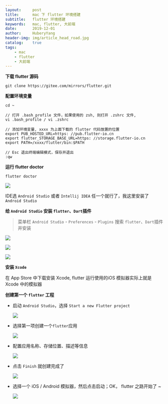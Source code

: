 ```yaml
--- 
layout:     post                      
title:      mac 下 flutter 环境搭建
subtitle:   flutter 环境搭建
keywords:   mac, flutter, 大前端
date:       2019-12-01             
author:     HuberyYang                
header-img: img/article_head_road.jpg
catalog:    true                     
tags:                             
    - mac
    - flutter
    - 大前端
---
```



**下载 flutter 源码**

```
git clone https://gitee.com/mirrors/flutter.git
```
**配置环境变量**

```
cd ~

// 打开 .bash_profile 文件，如果使用的 zsh, 则打开 .zshrc 文件, 
vi .bash_profile / vi .zshrc

// 添加环境变量, xxxx 为上面下载的 flutter 代码放置的位置
export PUB_HOSTED_URL=https: //pub.flutter-io.cn
export flutter_STORAGE_BASE_URL=https: //storage.flutter-io.cn
export PATH=/xxxx/flutter/bin:$PATH

// Esc 退出终端编辑模式，保存并退出
:qw

```

**运行 flutter doctor**

```
flutter doctor
```
![](https://ws2.sinaimg.cn/large/006tNbRwly1g9heg6i2n1j30vu0dkdgh.jpg)

IDE选 `Android Studio` 或者 `Intellij IDEA` 任一个就行了，我这里安装了 `Android Studio`

**给 `Android Studio` 安装 `flutter`、`Dart`插件**

> 菜单栏 `Android Studio` - `Preferences` - `Plugins` 搜索 `flutter`、`Dart`插件并安装

![](http://q1u57zg2s.bkt.clouddn.com/blog/2019-12-01-preferences_%20plugins_flutter.png)

![](http://q1u57zg2s.bkt.clouddn.com/blog/2019-12-01-preferences_%20plugins_dart.png)

![](http://q1u57zg2s.bkt.clouddn.com/blog/2019-12-01-preferences_%20plugins_installed.png)

**安装 `Xcode`**

在 App Store 中下载安装 Xcode, flutter 运行使用的iOS 模拟器实际上就是 Xcode 中的模拟器

**创建第一个 `flutter` 工程**

- 启动 `Android Studio`，选择 `Start a new Flutter project`

	![](http://q1u57zg2s.bkt.clouddn.com/blog/2019-12-01-1.jpg)

- 选择第一项创建一个`flutter`应用

	![](http://q1u57zg2s.bkt.clouddn.com/blog/2019-12-01-2.jpg)
	
- 配置应用名称、存储位置、描述等信息

	![](http://q1u57zg2s.bkt.clouddn.com/blog/2019-12-01-3.jpg)
	
- 点击 `Finish` 就创建完成了
	
	![](http://q1u57zg2s.bkt.clouddn.com/blog/2019-12-01-4.jpg)
	
- 选择一个 iOS / Android 模拟器，然后点击启动；OK， flutter 之路开始了 ~

	![](http://q1u57zg2s.bkt.clouddn.com/blog/2019-12-01-5.jpg)
	




